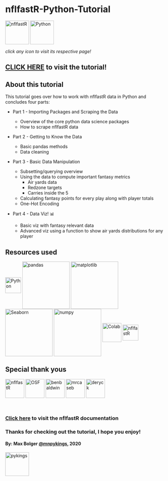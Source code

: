# nflfastR-Python-Tutorial

[<img align="middle" alt="nflfastR" width="75px" src="https://mrcaseb.github.io/nflfastR/reference/figures/logo.png" />][nflfastR] 
[<img align="middle" alt="Python" width="75px" src="https://external-content.duckduckgo.com/iu/?u=https%3A%2F%2Fcode.fb.com%2Fwp-content%2Fuploads%2F2016%2F05%2F2000px-Python-logo-notext.svg_.png&f=1&nofb=1" />][Python]

*click any icon to visit its respective page!*

[nflfastR]: https://mrcaseb.github.io/nflfastR/
[Python]: https://www.python.org/ 

## **[CLICK HERE](https://github.com/maxbolger/nflfastR-Python-Tutorial/blob/main/nflfastR_python_tutorial.ipynb) to visit the tutorial!**

## About this tutorial

This tutorial goes over how to work with nflfastR data in Python and concludes four parts:

- Part 1 -  Importing Packages and Scraping the Data
  - Overview of the core python data science packages
  - How to scrape nflfastR data

- Part 2 - Getting to Know the Data
  - Basic pandas methods
  - Data cleaning

- Part 3 - Basic Data Manipulation
  - Subsetting/querying overview
  - Using the data to compute important fantasy metrics
    - Air yards data
    - Redzone targets
    - Carries inside the 5
  - Calculating fantasy points for every play along with player totals
  - One-Hot Encoding

- Part 4 - Data Viz! 📊
  - Basic viz with fantasy relevant data
  - Advanced viz using a function to show air yards distributions for any player

## Resources used

[<img align="middle" alt="Python" width="50px" src="https://external-content.duckduckgo.com/iu/?u=https%3A%2F%2Fcode.fb.com%2Fwp-content%2Fuploads%2F2016%2F05%2F2000px-Python-logo-notext.svg_.png&f=1&nofb=1" />][Python]
[<img align="middle" alt="pandas" width="150px" src="https://pandas.pydata.org/docs/_static/pandas.svg" />][pandas]
[<img align="middle" alt="matplotlib" width="150px" src="https://external-content.duckduckgo.com/iu/?u=https%3A%2F%2Fmatplotlib.org%2F_static%2Flogo2.png&f=1&nofb=1" />][matplotlib]
[<img align="middle" alt="Seaborn" width="150px" src="https://seaborn.pydata.org/_static/logo-wide-lightbg.svg" />][Seaborn]
[<img align="middle" alt="numpy" width="150px" src="https://external-content.duckduckgo.com/iu/?u=https%3A%2F%2Fupload.wikimedia.org%2Fwikipedia%2Fcommons%2Fthumb%2F3%2F31%2FNumPy_logo_2020.svg%2F1024px-NumPy_logo_2020.svg.png&f=1&nofb=1" />][numpy]
[<img align="middle" alt="Colab" width="60px" src="https://colab.research.google.com/img/colab_favicon_256px.png" />][colab]
[<img align="middle" alt="nflfastR" width="50px" src="https://mrcaseb.github.io/nflfastR/reference/figures/logo.png" />][nflfastR] 

[Python]: https://www.python.org/ 
[Seaborn]: https://seaborn.pydata.org/#
[matplotlib]: https://matplotlib.org/#
[pandas]: https://pandas.pydata.org/docs/
[numpy]: https://numpy.org/
[colab]: https://colab.research.google.com/notebooks/intro.ipynb
[nflfastR]: https://mrcaseb.github.io/nflfastR/

## Special thank yous

[<img align="middle" alt="nflfastR" width="60px" src="https://mrcaseb.github.io/nflfastR/reference/figures/logo.png" />][nflfastR] 
[<img align="middle" alt="OSF" width="60px" src="https://www.opensourcefootball.com/logo.png" />][OSF]
[<img align="middle" alt="benbaldwin" width="60px" src="https://pbs.twimg.com/profile_images/1302946750488023041/KGd678va_400x400.jpg" />][benbaldwin]
[<img align="middle" alt="mrcaseb" width="60px" src="https://pbs.twimg.com/profile_images/1245699172084441089/DQQeSich_400x400.jpg" />][mrcaseb]
[<img align="middle" alt="deryck" width="60px" src="https://pbs.twimg.com/profile_images/1311704316177248256/W9Y2_jsM_400x400.jpg" />][deryck]


</br>

[nflfastR]: https://mrcaseb.github.io/nflfastR/
[OSF]: https://www.opensourcefootball.com/
[benbaldwin]: https://twitter.com/benbbaldwin 
[mrcaseb]: https://twitter.com/mrcaseb 
[deryck]: https://twitter.com/DeryckG_
[mnpykings]: https://twitter.com/mnpykings

### [Click here](https://www.nflfastr.com/reference/fast_scraper.html) to visit the nflfastR documentation
    
### Thanks for checking out the tutorial, I hope you enjoy!

#### By: Max Bolger [@mnpykings](https://twitter.com/mnpykings), 2020

[<img align="middle" alt="pykings" width="75px" src="https://pbs.twimg.com/profile_images/1265092923588259841/LdwH0Ex1_400x400.jpg" />][mnpykings]

[mnpykings]: https://twitter.com/mnpykings
